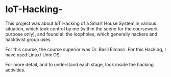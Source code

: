 # IoT-Hacking-

This project was about IoT Hacking of a Smart House System in various situation, which took control by me (within the scene for the coursework purpose only), and found all the loopholes, which generally hackers and hacktivist group uses.

For this course, the course superior was Dr. Basil Elmasri.  For this Hacking, I have used Linux/ Unix OS.

For more detail, and to understand each stage, look inside the hacking activities.
